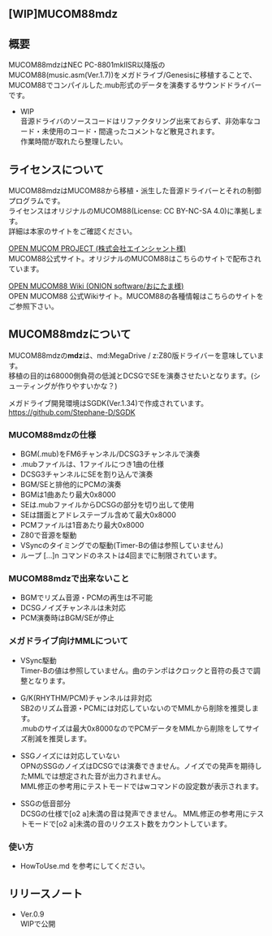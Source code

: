 [WIP]MUCOM88mdz
------------------
## 概要
MUCOM88mdzはNEC PC-8801mkⅡSR以降版のMUCOM88(music.asm(Ver.1.7))をメガドライブ/Genesisに移植することで、
MUCOM88でコンパイルした.mub形式のデータを演奏するサウンドドライバーです。  

- WIP  
音源ドライバのソースコードはリファクタリング出来ておらず、非効率なコード・未使用のコード・間違ったコメントなど散見されます。  
作業時間が取れたら整理したい。  

## ライセンスについて
MUCOM88mdzはMUCOM88から移植・派生した音源ドライバーとそれの制御プログラムです。  
ライセンスはオリジナルのMUCOM88(License: CC BY-NC-SA 4.0)に準拠します。  
詳細は本家のサイトをご確認ください。

[OPEN MUCOM PROJECT (株式会社エインシャント様)](https://www.ancient.co.jp/~MUCOM88/)  
 MUCOM88公式サイト。オリジナルのMUCOM88はこちらのサイトで配布されています。

[OPEN MUCOM88 Wiki (ONION software/おにたま様)](https://github.com/onitama/MUCOM88/wiki)  
 OPEN MUCOM88 公式Wikiサイト。MUCOM88の各種情報はこちらのサイトをご参照下さい。

## MUCOM88mdzについて  
MUCOM88mdzの**mdz**は、md:MegaDrive / z:Z80版ドライバーを意味しています。  
移植の目的は68000側負荷の低減とDCSGでSEを演奏させたいとなります。(シューティングが作りやすいかな？)  

メガドライブ開発環境はSGDK(Ver.1.34)で作成されています。  
https://github.com/Stephane-D/SGDK


### MUCOM88mdzの仕様
  - BGM(.mub)をFM6チャンネル/DCSG3チャンネルで演奏
  - .mubファイルは、1ファイルにつき1曲の仕様
  - DCSG3チャンネルにSEを割り込んで演奏
  - BGM/SEと排他的にPCMの演奏
  - BGMは1曲あたり最大0x8000
  - SEは.mubファイルからDCSGの部分を切り出して使用
  - SEは譜面とアドレステーブル含めて最大0x8000
  - PCMファイルは1音あたり最大0x8000
  - Z80で音源を駆動
  - VSyncのタイミングでの駆動(Timer-Bの値は参照していません)
  - ループ […]n コマンドのネストは4回までに制限されています。

### MUCOM88mdzで出来ないこと
  - BGMでリズム音源・PCMの再生は不可能
  - DCSGノイズチャンネルは未対応
  - PCM演奏時はBGM/SEが停止

### メガドライブ向けMMLについて
  - VSync駆動  
  Timer-Bの値は参照していません。曲のテンポはクロックと音符の長さで調整となります。
  - G/K(RHYTHM/PCM)チャンネルは非対応  
  SB2のリズム音源・PCMには対応していないのでMMLから削除を推奨します。  
  .mubのサイズは最大0x8000なのでPCMデータをMMLから削除をしてサイズ削減を推奨します。  

  - SSGノイズには対応していない  
  OPNのSSGのノイズはDCSGでは演奏できません。ノイズでの発声を期待したMMLでは想定された音が出力されません。  
  MML修正の参考用にテストモードではwコマンドの設定数が表示されます。
  - SSGの低音部分  
  DCSGの仕様で[o2 a]未満の音は発声できません。
  MML修正の参考用にテストモードで[o2 a]未満の音のリクエスト数をカウントしています。


### 使い方  
- HowToUse.md を参考にしてください。

## リリースノート
  - Ver.0.9  
  WIPで公開  
